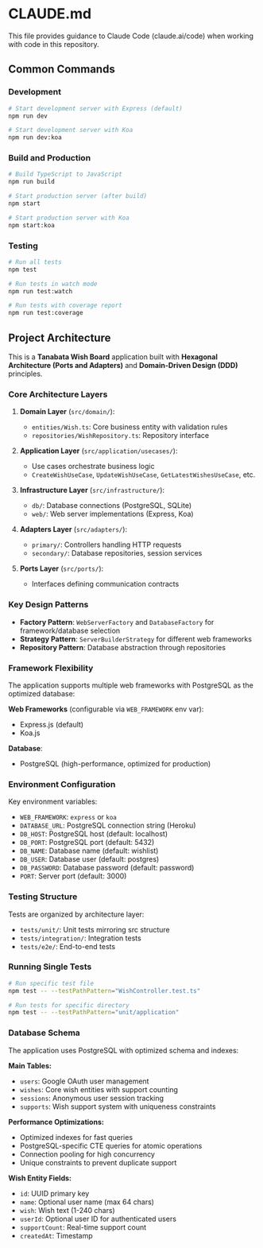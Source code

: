 # CLAUDE.md

This file provides guidance to Claude Code (claude.ai/code) when working with code in this repository.

## Common Commands

### Development
```bash
# Start development server with Express (default)
npm run dev

# Start development server with Koa
npm run dev:koa
```

### Build and Production
```bash
# Build TypeScript to JavaScript
npm run build

# Start production server (after build)
npm start

# Start production server with Koa
npm start:koa
```

### Testing
```bash
# Run all tests
npm test

# Run tests in watch mode
npm run test:watch

# Run tests with coverage report
npm run test:coverage
```

## Project Architecture

This is a **Tanabata Wish Board** application built with **Hexagonal Architecture (Ports and Adapters)** and **Domain-Driven Design (DDD)** principles.

### Core Architecture Layers

1. **Domain Layer** (`src/domain/`):
   - `entities/Wish.ts`: Core business entity with validation rules
   - `repositories/WishRepository.ts`: Repository interface

2. **Application Layer** (`src/application/usecases/`):
   - Use cases orchestrate business logic
   - `CreateWishUseCase`, `UpdateWishUseCase`, `GetLatestWishesUseCase`, etc.

3. **Infrastructure Layer** (`src/infrastructure/`):
   - `db/`: Database connections (PostgreSQL, SQLite)
   - `web/`: Web server implementations (Express, Koa)

4. **Adapters Layer** (`src/adapters/`):
   - `primary/`: Controllers handling HTTP requests
   - `secondary/`: Database repositories, session services

5. **Ports Layer** (`src/ports/`):
   - Interfaces defining communication contracts

### Key Design Patterns

- **Factory Pattern**: `WebServerFactory` and `DatabaseFactory` for framework/database selection
- **Strategy Pattern**: `ServerBuilderStrategy` for different web frameworks
- **Repository Pattern**: Database abstraction through repositories

### Framework Flexibility

The application supports multiple web frameworks with PostgreSQL as the optimized database:

**Web Frameworks** (configurable via `WEB_FRAMEWORK` env var):
- Express.js (default)
- Koa.js

**Database**:
- PostgreSQL (high-performance, optimized for production)

### Environment Configuration

Key environment variables:
- `WEB_FRAMEWORK`: `express` or `koa`
- `DATABASE_URL`: PostgreSQL connection string (Heroku)
- `DB_HOST`: PostgreSQL host (default: localhost)
- `DB_PORT`: PostgreSQL port (default: 5432)
- `DB_NAME`: Database name (default: wishlist)
- `DB_USER`: Database user (default: postgres)
- `DB_PASSWORD`: Database password (default: password)
- `PORT`: Server port (default: 3000)

### Testing Structure

Tests are organized by architecture layer:
- `tests/unit/`: Unit tests mirroring src structure
- `tests/integration/`: Integration tests
- `tests/e2e/`: End-to-end tests

### Running Single Tests

```bash
# Run specific test file
npm test -- --testPathPattern="WishController.test.ts"

# Run tests for specific directory
npm test -- --testPathPattern="unit/application"
```

### Database Schema

The application uses PostgreSQL with optimized schema and indexes:

**Main Tables:**
- `users`: Google OAuth user management
- `wishes`: Core wish entities with support counting
- `sessions`: Anonymous user session tracking
- `supports`: Wish support system with uniqueness constraints

**Performance Optimizations:**
- Optimized indexes for fast queries
- PostgreSQL-specific CTE queries for atomic operations
- Connection pooling for high concurrency
- Unique constraints to prevent duplicate support

**Wish Entity Fields:**
- `id`: UUID primary key
- `name`: Optional user name (max 64 chars)
- `wish`: Wish text (1-240 chars)
- `userId`: Optional user ID for authenticated users
- `supportCount`: Real-time support count
- `createdAt`: Timestamp